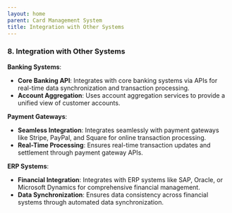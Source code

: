 ```yaml
---
layout: home
parent: Card Management System
title: Integration with Other Systems
---
```


### 8. **Integration with Other Systems**
**Banking Systems**:
- **Core Banking API**: Integrates with core banking systems via APIs for real-time data synchronization and transaction processing.
- **Account Aggregation**: Uses account aggregation services to provide a unified view of customer accounts.

**Payment Gateways**:
- **Seamless Integration**: Integrates seamlessly with payment gateways like Stripe, PayPal, and Square for online transaction processing.
- **Real-Time Processing**: Ensures real-time transaction updates and settlement through payment gateway APIs.

**ERP Systems**:
- **Financial Integration**: Integrates with ERP systems like SAP, Oracle, or Microsoft Dynamics for comprehensive financial management.
- **Data Synchronization**: Ensures data consistency across financial systems through automated data synchronization.